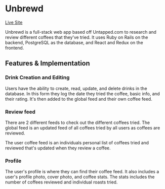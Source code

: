 # Unbrewd

[Live Site](http://www.unbrewd.us)

Unbrewd is a full-stack web app based off Untapped.com to research and
review different coffees that they've tried. It uses Ruby on Rails on the
backend, PostgreSQL as the database, and React and Redux on the frontend.

## Features & Implementation

### Drink Creation and Editing

Users have the ability to create, read, update, and delete drinks in the
database. In this form they log the date they tried the coffee, basic info,
and their rating. It's then added to the global feed and their own coffee
feed.

### Review feed

There are 2 different feeds to check out the different coffees tried. The
global feed is an updated feed of all coffees tried by all users as coffees
are reviewed.

The user coffee feed is an individuals personal list of coffees tried and
reviewed that's updated when they review a coffee.

### Profile

The user's profile is where they can find their coffee feed. It also includes
a user's profile photo, cover photo, and coffee stats. The stats includes
the number of coffees reviewed and individual roasts tried.
